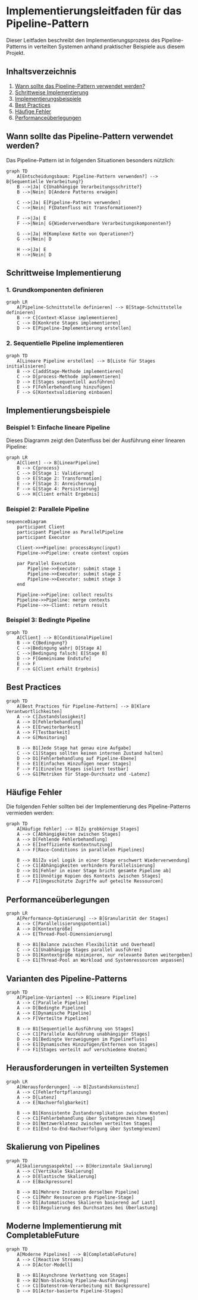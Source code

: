 # Implementierungsleitfaden für das Pipeline-Pattern

Dieser Leitfaden beschreibt den Implementierungsprozess des Pipeline-Patterns in verteilten Systemen anhand praktischer Beispiele aus diesem Projekt.

## Inhaltsverzeichnis

1. [Wann sollte das Pipeline-Pattern verwendet werden?](#wann-sollte-das-pipeline-pattern-verwendet-werden)
2. [Schrittweise Implementierung](#schrittweise-implementierung)
3. [Implementierungsbeispiele](#implementierungsbeispiele)
4. [Best Practices](#best-practices)
5. [Häufige Fehler](#häufige-fehler)
6. [Performanceüberlegungen](#performanceüberlegungen)

## Wann sollte das Pipeline-Pattern verwendet werden?

Das Pipeline-Pattern ist in folgenden Situationen besonders nützlich:

```mermaid
graph TD
    A[Entscheidungsbaum: Pipeline-Pattern verwenden?] --> B{Sequentielle Verarbeitung?}
    B -->|Ja| C{Unabhängige Verarbeitungsschritte?}
    B -->|Nein| D[Andere Patterns erwägen]
    
    C -->|Ja| E[Pipeline-Pattern verwenden]
    C -->|Nein| F{Datenfluss mit Transformationen?}
    
    F -->|Ja| E
    F -->|Nein| G{Wiederverwendbare Verarbeitungskomponenten?}
    
    G -->|Ja| H{Komplexe Kette von Operationen?}
    G -->|Nein| D
    
    H -->|Ja| E
    H -->|Nein| D
```

## Schrittweise Implementierung

### 1. Grundkomponenten definieren

```mermaid
graph LR
    A[Pipeline-Schnittstelle definieren] --> B[Stage-Schnittstelle definieren]
    B --> C[Context-Klasse implementieren]
    C --> D[Konkrete Stages implementieren]
    D --> E[Pipeline-Implementierung erstellen]
```

### 2. Sequentielle Pipeline implementieren

```mermaid
graph TD
    A[Lineare Pipeline erstellen] --> B[Liste für Stages initialisieren]
    B --> C[addStage-Methode implementieren]
    C --> D[process-Methode implementieren]
    D --> E[Stages sequentiell ausführen]
    E --> F[Fehlerbehandlung hinzufügen]
    F --> G[Kontextvalidierung einbauen]
```

## Implementierungsbeispiele

### Beispiel 1: Einfache lineare Pipeline

Dieses Diagramm zeigt den Datenfluss bei der Ausführung einer linearen Pipeline:

```mermaid
graph LR
    A[Client] --> B[LinearPipeline]
    B --> C{process}
    C --> D[Stage 1: Validierung]
    D --> E[Stage 2: Transformation]
    E --> F[Stage 3: Anreicherung]
    F --> G[Stage 4: Persistierung]
    G --> H[Client erhält Ergebnis]
```

### Beispiel 2: Parallele Pipeline

```mermaid
sequenceDiagram
    participant Client
    participant Pipeline as ParallelPipeline
    participant Executor
    
    Client->>+Pipeline: processAsync(input)
    Pipeline->>Pipeline: create context copies
    
    par Parallel Execution
        Pipeline->>Executor: submit stage 1
        Pipeline->>Executor: submit stage 2
        Pipeline->>Executor: submit stage 3
    end
    
    Pipeline->>Pipeline: collect results
    Pipeline->>Pipeline: merge contexts
    Pipeline-->>-Client: return result
```

### Beispiel 3: Bedingte Pipeline

```mermaid
graph TD
    A[Client] --> B[ConditionalPipeline]
    B --> C{Bedingung?}
    C -->|Bedingung wahr| D[Stage A]
    C -->|Bedingung falsch| E[Stage B]
    D --> F[Gemeinsame Endstufe]
    E --> F
    F --> G[Client erhält Ergebnis]
```

## Best Practices

```mermaid
graph TD
    A[Best Practices für Pipeline-Pattern] --> B[Klare Verantwortlichkeiten]
    A --> C[Zustandslosigkeit]
    A --> D[Fehlerbehandlung]
    A --> E[Erweiterbarkeit]
    A --> F[Testbarkeit]
    A --> G[Monitoring]
    
    B --> B1[Jede Stage hat genau eine Aufgabe]
    C --> C1[Stages sollten keinen internen Zustand halten]
    D --> D1[Fehlerbehandlung auf Pipeline-Ebene]
    E --> E1[Einfaches Hinzufügen neuer Stages]
    F --> F1[Einzelne Stages isoliert testbar]
    G --> G1[Metriken für Stage-Durchsatz und -Latenz]
```

## Häufige Fehler

Die folgenden Fehler sollten bei der Implementierung des Pipeline-Patterns vermieden werden:

```mermaid
graph TD
    A[Häufige Fehler] --> B[Zu grobkörnige Stages]
    A --> C[Abhängigkeiten zwischen Stages]
    A --> D[Fehlende Fehlerbehandlung]
    A --> E[Ineffiziente Kontextnutzung]
    A --> F[Race-Conditions in parallelen Pipelines]
    
    B --> B1[Zu viel Logik in einer Stage erschwert Wiederverwendung]
    C --> C1[Abhängigkeiten verhindern Parallelisierung]
    D --> D1[Fehler in einer Stage bricht gesamte Pipeline ab]
    E --> E1[Unnötige Kopien des Kontexts zwischen Stages]
    F --> F1[Ungeschützte Zugriffe auf geteilte Ressourcen]
```

## Performanceüberlegungen

```mermaid
graph LR
    A[Performance-Optimierung] --> B[Granularität der Stages]
    A --> C[Parallelisierungspotential]
    A --> D[Kontextgröße]
    A --> E[Thread-Pool-Dimensionierung]
    
    B --> B1[Balance zwischen Flexibilität und Overhead]
    C --> C1[Unabhängige Stages parallel ausführen]
    D --> D1[Kontextgröße minimieren, nur relevante Daten weitergeben]
    E --> E1[Thread-Pool an Workload und Systemressourcen anpassen]
```

## Varianten des Pipeline-Patterns

```mermaid
graph TD
    A[Pipeline-Varianten] --> B[Lineare Pipeline]
    A --> C[Parallele Pipeline]
    A --> D[Bedingte Pipeline]
    A --> E[Dynamische Pipeline]
    A --> F[Verteilte Pipeline]
    
    B --> B1[Sequentielle Ausführung von Stages]
    C --> C1[Parallele Ausführung unabhängiger Stages]
    D --> D1[Bedingte Verzweigungen im Pipelinefluss]
    E --> E1[Dynamisches Hinzufügen/Entfernen von Stages]
    F --> F1[Stages verteilt auf verschiedene Knoten]
```

## Herausforderungen in verteilten Systemen

```mermaid
graph LR
    A[Herausforderungen] --> B[Zustandskonsistenz]
    A --> C[Fehlerfortpflanzung]
    A --> D[Latenz]
    A --> E[Nachverfolgbarkeit]
    
    B --> B1[Konsistente Zustandsreplikation zwischen Knoten]
    C --> C1[Fehlerbehandlung über Systemgrenzen hinweg]
    D --> D1[Netzwerklatenz zwischen verteilten Stages]
    E --> E1[End-to-End-Nachverfolgung über Systemgrenzen]
```

## Skalierung von Pipelines

```mermaid
graph TD
    A[Skalierungsaspekte] --> B[Horizontale Skalierung]
    A --> C[Vertikale Skalierung]
    A --> D[Elastische Skalierung]
    A --> E[Backpressure]
    
    B --> B1[Mehrere Instanzen derselben Pipeline]
    C --> C1[Mehr Ressourcen pro Pipeline-Stage]
    D --> D1[Automatisches Skalieren basierend auf Last]
    E --> E1[Regulierung des Durchsatzes bei Überlastung]
```

## Moderne Implementierung mit CompletableFuture

```mermaid
graph TD
    A[Moderne Pipelines] --> B[CompletableFuture]
    A --> C[Reactive Streams]
    A --> D[Actor-Modell]
    
    B --> B1[Asynchrone Verkettung von Stages]
    B --> B2[Non-blocking Pipeline-Ausführung]
    C --> C1[Datenstrom-Verarbeitung mit Backpressure]
    D --> D1[Actor-basierte Pipeline-Stages]
```